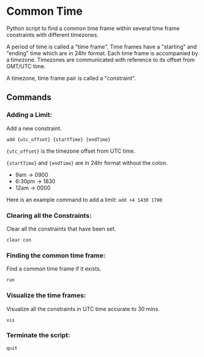 # Common Time
Python script to find a common time frame within several time frame constraints with different timezones.

A period of time is called a "time frame".
Time frames have a "starting" and "ending" time which are in 24hr format.
Each time frame is accompanied by a timezone.
Timezones are communicated with reference to its offset from GMT/UTC time.

A timezone, time frame pair is called a "constraint".

## Commands

### Adding a Limit:
Add a new constraint.

`add {utc_offset} {startTime} {endTime}`

`{utc_offset}` is the timezone offset from UTC time.

`{startTime}` and `{endTime}` are in 24hr format without the colon.

- 9am     \-\> 0900
- 6:30pm  \-\> 1830
- 12am    \-\> 0000  

Here is an example command to add a limit: `add +4 1430 1700`

### Clearing all the Constraints:
Clear all the constraints that have been set.

`clear con`

### Finding the common time frame:
Find a common time frame if it exists.

`run` 

### Visualize the time frames:
Visualize all the constraints in UTC time accurate to 30 mins.

`vis`

### Terminate the script:

`quit`
